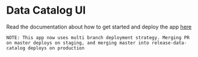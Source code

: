 # Data Catalog UI

Read the documentation about how to get started and deploy the app [here](https://cognitedata.atlassian.net/wiki/spaces/CE/pages/3893461153/Fusion+Data+Catalog)

`NOTE: This app now uses multi branch deployment strategy. Merging PR on master deploys on staging, and merging master into release-data-catalog deploys on production`